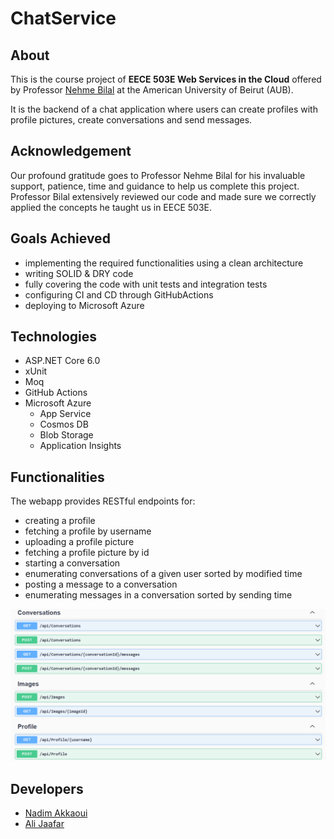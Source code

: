 # ChatService

## About
This is the course project of **EECE 503E Web Services in the Cloud** offered by Professor [Nehme Bilal](https://github.com/nehmebilal)
at the American University of Beirut (AUB).

It is the backend of a chat application where users can create profiles with profile pictures, create conversations and send messages.

## Acknowledgement
Our profound gratitude goes to Professor Nehme Bilal for his invaluable support, patience, time and guidance to help 
us complete this project. Professor Bilal extensively reviewed our code and made sure we correctly applied the concepts 
he taught us in EECE 503E.

## Goals Achieved
  * implementing the required functionalities using a clean architecture
  * writing SOLID & DRY code
  * fully covering the code with unit tests and integration tests
  * configuring CI and CD through GitHubActions
  * deploying to Microsoft Azure
  
## Technologies
  * ASP.NET Core 6.0
  * xUnit
  * Moq
  * GitHub Actions
  * Microsoft Azure
      * App Service
      * Cosmos DB
      * Blob Storage
      * Application Insights

## Functionalities
The webapp provides RESTful endpoints for:
  * creating a profile
  * fetching a profile by username
  * uploading a profile picture
  * fetching a profile picture by id
  * starting a conversation
  * enumerating conversations of a given user sorted by modified time
  * posting a message to a conversation
  * enumerating messages in a conversation sorted by sending time

<p align="center">
  <img src="https://github.com/nadimakk/ChatService/blob/main/endpoints.png" alt="endpoints">
</p>

## Developers
  * [Nadim Akkaoui](https://github.com/nadimakk)
  * [Ali Jaafar](https://github.com/AliJaafar21)
